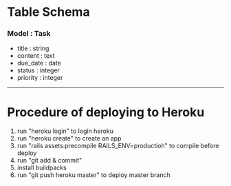 # Table Schema

### Model : Task
 * title : string
 * content : text
 * due_date : date
 * status : integer
 * priority : integer


 ---

 # Procedure of deploying to Heroku
  1. run "heroku login" to login heroku
  1. run "heroku create" to create an app
  1. run "rails assets:precompile RAILS_ENV=productioh" to compile before deploy
  1. run "git add & commit"
  1. install buildpacks
  1. run "git push heroku master" to deploy master branch
